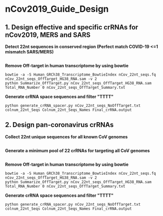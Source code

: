 # nCov2019_Guide_Design
## 1. Design effective and specific crRNAs for nCov2019, MERS and SARS
**Detect 22nt sequences in conserved region (Perfect match COVID-19 <=1 mismatch SARS/MERS)**
```
```
**Remove Off-target in human transcriptome by using bowtie**
```
bowtie -a -S Human_GRCh38_Transcriptome_BowtieIndex nCov_22nt_seqs.fq nCov_22nt_seqs_OffTarget_HG38_RNA.sam -v 2
python Summarize_OffTarget.py nCov_22nt_seqs_OffTarget_HG38_RNA.sam Total_RNA_Number 0 nCov_22nt_seqs_OffTarget_Summary.txt
```
**Generate crRNA space sequences and filter "TTTT"**
```
python generate_crRNA_spacer.py nCov_22nt_seqs_NoOffTarget.txt colnum_22nt_Seqs Colnum_22nt_Seqs_Names Final_crRNA.output
```

## 2. Design pan-coronavirus crRNAs
**Collect 22nt unique sequences for all known CoV genomes**
```
```
**Generate a minimum pool of 22 crRNAs for targeting all CoV genomes**
```
```
**Remove Off-target in human transcriptome by using bowtie**
```
bowtie -a -S Human_GRCh38_Transcriptome_BowtieIndex nCov_22nt_seqs.fq nCov_22nt_seqs_OffTarget_HG38_RNA.sam -v 2
python Summarize_OffTarget.py nCov_22nt_seqs_OffTarget_HG38_RNA.sam Total_RNA_Number 0 nCov_22nt_seqs_OffTarget_Summary.txt
```
**Generate crRNA space sequences and filter "TTTT"**
```
python generate_crRNA_spacer.py nCov_22nt_seqs_NoOffTarget.txt colnum_22nt_Seqs Colnum_22nt_Seqs_Names Final_crRNA.output
```
